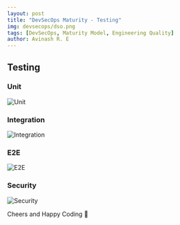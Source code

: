 ```yaml
---
layout: post
title: "DevSecOps Maturity - Testing"
img: devsecops/dso.png
tags: [DevSecOps, Maturity Model, Engineering Quality]
author: Avinash R. E
---
```


## Testing

### Unit

![Unit]({{site.baseurl}}/assets/img/devsecops/Unit.png)

### Integration

![Integration]({{site.baseurl}}/assets/img/devsecops/Integration.png)

### E2E

![E2E]({{site.baseurl}}/assets/img/devsecops/E2E.png)

### Security

![Security]({{site.baseurl}}/assets/img/devsecops/Security.png)



Cheers and Happy Coding 🤘
